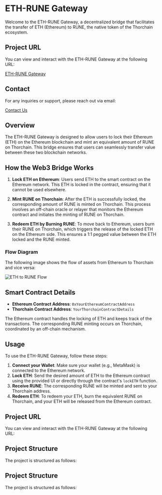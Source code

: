 # ETH-RUNE Gateway

Welcome to the ETH-RUNE Gateway, a decentralized bridge that facilitates the transfer of ETH (Ethereum) to RUNE, the native token of the Thorchain ecosystem.

## Project URL

You can view and interact with the ETH-RUNE Gateway at the following URL:

[ETH-RUNE Gateway](https://ethereumbridge.vercel.app/)

## Contact

For any inquiries or support, please reach out via email:

[Contact Us](mailto:joblawal33@gmail.com)

## Overview

The ETH-RUNE Gateway is designed to allow users to lock their Ethereum (ETH) on the Ethereum blockchain and mint an equivalent amount of RUNE on Thorchain. This bridge ensures that users can seamlessly transfer value between these two blockchain networks.

## How the Web3 Bridge Works

1. **Lock ETH on Ethereum**: Users send ETH to the smart contract on the Ethereum network. This ETH is locked in the contract, ensuring that it cannot be used elsewhere.

2. **Mint RUNE on Thorchain**: After the ETH is successfully locked, the corresponding amount of RUNE is minted on Thorchain. This process involves an off-chain oracle or relayer that monitors the Ethereum contract and initiates the minting of RUNE on Thorchain.

3. **Redeem ETH by Burning RUNE**: To move back to Ethereum, users burn their RUNE on Thorchain, which triggers the release of the locked ETH on the Ethereum side. This ensures a 1:1 pegged value between the ETH locked and the RUNE minted.

### Flow Diagram

The following image shows the flow of assets from Ethereum to Thorchain and vice versa:

![ETH to RUNE Flow](./path/to/your/image/eth_to_rune_flow.png)

## Smart Contract Details

- **Ethereum Contract Address**: `0xYourEthereumContractAddress`
- **Thorchain Contract Address**: `YourThorchainContractDetails`

The Ethereum contract handles the locking of ETH and keeps track of the transactions. The corresponding RUNE minting occurs on Thorchain, coordinated by an off-chain mechanism.

## Usage

To use the ETH-RUNE Gateway, follow these steps:

1. **Connect your Wallet**: Make sure your wallet (e.g., MetaMask) is connected to the Ethereum network.
2. **Lock ETH**: Send the desired amount of ETH to the Ethereum contract using the provided UI or directly through the contract's `lockETH` function.
3. **Receive RUNE**: The corresponding RUNE will be minted and sent to your Thorchain address.
4. **Redeem ETH**: To redeem your ETH, burn the equivalent RUNE on Thorchain, and your ETH will be released from the Ethereum contract.

## Project URL

You can view and interact with the ETH-RUNE Gateway at the following URL:

## Project Structure

The project is structured as follows:

## Project Structure

The project is structured as follows:
